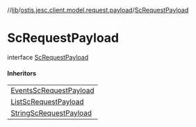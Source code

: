 //[lib](../../../index.md)/[ostis.jesc.client.model.request.payload](../index.md)/[ScRequestPayload](index.md)

# ScRequestPayload

interface [ScRequestPayload](index.md)

#### Inheritors

| |
|---|
| [EventsScRequestPayload](../-events-sc-request-payload/index.md) |
| [ListScRequestPayload](../-list-sc-request-payload/index.md) |
| [StringScRequestPayload](../-string-sc-request-payload/index.md) |
